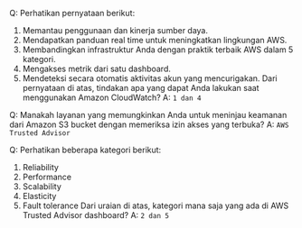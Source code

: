 Q: Perhatikan pernyataan berikut:
  1. Memantau penggunaan dan kinerja sumber daya.
  2. Mendapatkan panduan real time untuk meningkatkan lingkungan AWS.
  3. Membandingkan infrastruktur Anda dengan praktik terbaik AWS dalam 5 kategori.
  4. Mengakses metrik dari satu dashboard.
  5. Mendeteksi secara otomatis aktivitas akun yang mencurigakan.
  Dari pernyataan di atas, tindakan apa yang dapat Anda lakukan saat menggunakan Amazon CloudWatch?
A: `1 dan 4`

Q: Manakah layanan yang memungkinkan Anda untuk meninjau keamanan dari Amazon S3 bucket dengan memeriksa izin akses yang terbuka?
A: `AWS Trusted Advisor`

Q: Perhatikan beberapa kategori berikut:
  1. Reliability
  2. Performance
  3. Scalability
  4. Elasticity
  5. Fault tolerance
  Dari uraian di atas, kategori mana saja yang ada di AWS Trusted Advisor dashboard?
A: `2 dan 5`
